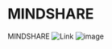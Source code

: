 # MINDSHARE
MINDSHARE
![Link](https://jessieyun.github.io/mindsharedesign/)
![image](https://github.com/junhochoi-dev/MINDSHARE/assets/39554558/c17ff794-35e3-48f2-bf89-19c1d70e3f37)
